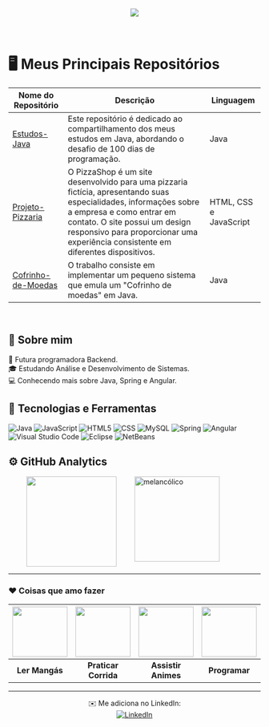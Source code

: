 <h1 align="center">
<img src="https://readme-typing-svg.herokuapp.com/?font=Righteous&size=35&center=true&vCenter=true&width=500&height=70&duration=4000&lines=Olá!+👋;+Seja+bem+vindo!+💙;" />
</h1>

</br>

# 🖥️ Meus Principais Repositórios

| Nome do Repositório | Descrição | Linguagem |
|---------------------|------------|-----------|
| [Estudos-Java](https://github.com/Kalianny20/Estudos-Java) | Este repositório é dedicado ao compartilhamento dos meus estudos em Java, abordando o desafio de 100 dias de programação.  | Java |
| [Projeto-Pizzaria](https://github.com/Kalianny20/Projeto-Pizzaria) | O PizzaShop é um site desenvolvido para uma pizzaria fictícia, apresentando suas especialidades, informações sobre a empresa e como entrar em contato. O site possui um design responsivo para proporcionar uma experiência consistente em diferentes dispositivos.| HTML, CSS e JavaScript |
| [Cofrinho-de-Moedas](https://github.com/Kalianny20/Cofrinho-de-Moedas) |O trabalho consiste em implementar um pequeno sistema que emula um "Cofrinho de moedas" em Java. | Java |

</br>

## 💙 Sobre mim

🔎 Futura programadora Backend. <br/>
🎓 Estudando Análise e Desenvolvimento de Sistemas. <br/>
💻 Conhecendo mais sobre Java, Spring e Angular. <br/>

##  🔧 Tecnologias e Ferramentas

![Java](https://img.shields.io/badge/-Java-007396?style=flat&logo=Java&logoColor=white)
![JavaScript](https://img.shields.io/badge/-JavaScript-333333?style=flat&logo=javascript)
![HTML5](https://img.shields.io/badge/-HTML5-333333?style=flat&logo=HTML5)
![CSS](https://img.shields.io/badge/-CSS-333333?style=flat&logo=CSS3&logoColor=1572B6)
![MySQL](https://img.shields.io/badge/-MySQL-333333?style=flat&logo=mysql)
![Spring](https://img.shields.io/badge/-Spring-6DB33F?style=flat&logo=Spring&logoColor=white)
![Angular](https://img.shields.io/badge/-Angular-333333?style=flat&logo=angular&logoColor=DD0031)
![Visual Studio Code](https://img.shields.io/badge/-Visual%20Studio%20Code-333333?style=flat&logo=visual-studio-code&logoColor=007ACC)
![Eclipse](https://img.shields.io/badge/-Eclipse-333333?style=flat&logo=eclipse-ide&logoColor=2C2255)
![NetBeans](https://img.shields.io/badge/-NetBeans-1B6AC6?style=flat&logo=Apache%20NetBeans%20IDE&logoColor=white)


## ⚙️ GitHub Analytics

<div style="display: flex; flex-wrap: wrap; align-items: flex-start; justify-content: center;">
  <a href="https://github.com/Kalianny20" style="flex: 1; text-align: center;">
    <img height="180em" src="https://github-readme-stats.vercel.app/api?username=Kalianny20&show_icons=true&theme=nightowl&include_all_commits=true&count_private=true"/>
  </a>

   <img height="170em" src="https://media.tenor.com/TMty1-yAfk8AAAAi/jumin-wipe.gif" alt="melancólico" style="flex: 1;">
</div>


-----

### ❤️ Coisas que amo fazer
| <img src="https://media1.tenor.com/m/09SJ12pa9SkAAAAC/berserk.gif" width="110" height="100"> | <img src="https://media.tenor.com/jLhNoR2aR6sAAAAi/peach-goma.gif" width="110" height="100"> | <img src="https://media1.tenor.com/m/mCiM7CmGGI4AAAAC/naruto.gif" width="110" height="100"> | <img src="https://media1.tenor.com/m/VpZ2Nf5gdRYAAAAC/pc-banging.gif" width="110" height="100"> | <img src="https://media1.tenor.com/m/5FmfYNNPcwQAAAAC/dance-music.gif" width="110" height="100"> |
| :---: | :---: | :---: | :---: | :---: |
| <b>Ler Mangás</b> | <b>Praticar Corrida</b> | <b>Assistir Animes</b> | <b>Programar</b> | <b>Ouvir músicas</b> |

-----

<p align="center">
  ✉️ Me adiciona no LinkedIn: </br> <a href="https://www.linkedin.com/in/kaliannymiranda" title="LinkedIn"> 
  <img src="https://img.shields.io/badge/-Linkedin-0e76a8?style=flat-square&logo=Linkedin&logoColor=white&link=https://www.linkedin.com/in/kaliannymiranda" alt="LinkedIn"/></a>
</p>
